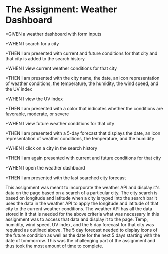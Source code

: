# The Assignment: Weather Dashboard

\*GIVEN a weather dashboard with form inputs

\*WHEN I search for a city

\*THEN I am presented with current and future conditions for that city and that city is added to the search history

\*WHEN I view current weather conditions for that city

\*THEN I am presented with the city name, the date, an icon representation of weather conditions, the temperature, the humidity, the wind speed, and the UV index

\*WHEN I view the UV index

\*THEN I am presented with a color that indicates whether the conditions are favorable, moderate, or severe

\*WHEN I view future weather conditions for that city

\*THEN I am presented with a 5-day forecast that displays the date, an icon representation of weather conditions, the temperature, and the humidity

\*WHEN I click on a city in the search history

\*THEN I am again presented with current and future conditions for that city

\*WHEN I open the weather dashboard

\*THEN I am presented with the last searched city forecast

This assignment was meant to incorporate the weather API and display it's data on the page based on a search of a particular city. The city search is based on longitude and latitude when a city is typed into the search bar it uses the data in the weather API to apply the longitude and latitude of that city to the current weather conditions. The weather API has all the data stored in it that is needed for the above criteria what was necessary in this assignment was to access that data and display it to the page. Temp, humidity, wind speed, UV index, and the 5 day forecast for that city was required as outlined above. The 5 day forecast needed to display icons of the future condition as well as the date for the next 5 days starting with the date of tommorrow. This was the challenging part of the assignment and thus took the most amount of time to complete.
